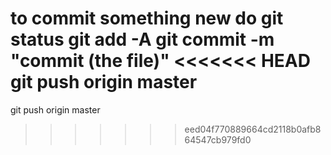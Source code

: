 <!-- rails follows mvc of web applications. mvc creates a seperation between the presentation (front end) and all the back end.
programming logic is behind the scenes and all the logic

models are resources such as (user, post, article, stock)
view make up the front end of the app.(visible layer of the app). this consists of html css and javascript
instead of index.html we will have index.html.erb
controller- this is the brains in the app. we have controllers for things such as users post articles.

terminal commands (cd, cd .. ,cd file, mkdir folder, pwd ,ls, clear, touch file,rmdir name_of_folder, rm -rf name_of_folder,cd(to go back to home))
rails( rails new whatsever, rails s (to run server) rails _5.2.0_ new whatever, gem list rails, gem install rails, gem install rails -v 5.2.0 ,)

how to generate - rails generate controller (name of controller)
git commit -m "(something in present tense)"
git add -a -->
to commit something new do 
git status
git add -A
git commit -m "commit (the file)"
<<<<<<< HEAD
git push origin master 
=======
git push origin master
>>>>>>> eed04f770889664cd2118b0afb864547cb979fd0
